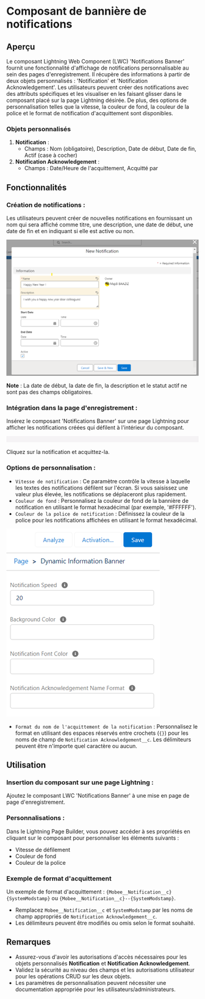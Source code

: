 # Composant de bannière de notifications

## Aperçu

Le composant Lightning Web Component (LWC) 'Notifications Banner' fournit une fonctionnalité d'affichage de notifications personnalisable au sein des pages d'enregistrement. Il récupère des informations à partir de deux objets personnalisés : 'Notification' et 'Notification Acknowledgement'. Les utilisateurs peuvent créer des notifications avec des attributs spécifiques et les visualiser en les faisant glisser dans le composant placé sur la page Lightning désirée. De plus, des options de personnalisation telles que la vitesse, la couleur de fond, la couleur de la police et le format de notification d'acquittement sont disponibles.

### Objets personnalisés

1. **Notification** :
   - Champs : Nom (obligatoire), Description, Date de début, Date de fin, Actif (case à cocher)
2. **Notification Acknowledgement** :
   - Champs : Date/Heure de l'acquittement, Acquitté par

## Fonctionnalités

### Création de notifications :

Les utilisateurs peuvent créer de nouvelles notifications en fournissant un nom qui sera affiché comme titre, une description, une date de début, une date de fin et en indiquant si elle est active ou non.

![Image d'exemple](./img/new-notification.png)

**Note** : La date de début, la date de fin, la description et le statut actif ne sont pas des champs obligatoires.

### Intégration dans la page d'enregistrement :

Insérez le composant 'Notifications Banner' sur une page Lightning pour afficher les notifications créées qui défilent à l'intérieur du composant.

![Image d'exemple](./img/notification-banner1.gif)

Cliquez sur la notification et acquittez-la.

### Options de personnalisation :

- `Vitesse de notification` : Ce paramètre contrôle la vitesse à laquelle les textes des notifications défilent sur l'écran. Si vous saisissez une valeur plus élevée, les notifications se déplaceront plus rapidement.
- `Couleur de fond` : Personnalisez la couleur de fond de la bannière de notification en utilisant le format hexadécimal (par exemple, '#FFFFFF').
- `Couleur de la police de notification` : Définissez la couleur de la police pour les notifications affichées en utilisant le format hexadécimal.

![Image d'exemple](./img/dynamic-information-banner-params.png)

- `Format du nom de l'acquittement de la notification` : Personnalisez le format en utilisant des espaces réservés entre crochets (`{}`) pour les noms de champ de `Notification Acknowledgement__c`. Les délimiteurs peuvent être n'importe quel caractère ou aucun.

## Utilisation

### Insertion du composant sur une page Lightning :

Ajoutez le composant LWC 'Notifications Banner' à une mise en page de page d'enregistrement.

### Personnalisations :

Dans le Lightning Page Builder, vous pouvez accéder à ses propriétés en cliquant sur le composant pour personnaliser les éléments suivants :
- Vitesse de défilement
- Couleur de fond
- Couleur de la police

### Exemple de format d'acquittement

Un exemple de format d'acquittement : `{Mobee__Notification__c}{SystemModstamp}` ou `{Mobee__Notification__c}--{SystemModstamp}`.

- Remplacez `Mobee__Notification__c` et `SystemModstamp` par les noms de champ appropriés de `Notification Acknowledgement__c`.
- Les délimiteurs peuvent être modifiés ou omis selon le format souhaité.

## Remarques

- Assurez-vous d'avoir les autorisations d'accès nécessaires pour les objets personnalisés **Notification** et **Notification Acknowledgement**.
- Validez la sécurité au niveau des champs et les autorisations utilisateur pour les opérations CRUD sur les deux objets.
- Les paramètres de personnalisation peuvent nécessiter une documentation appropriée pour les utilisateurs/administrateurs.